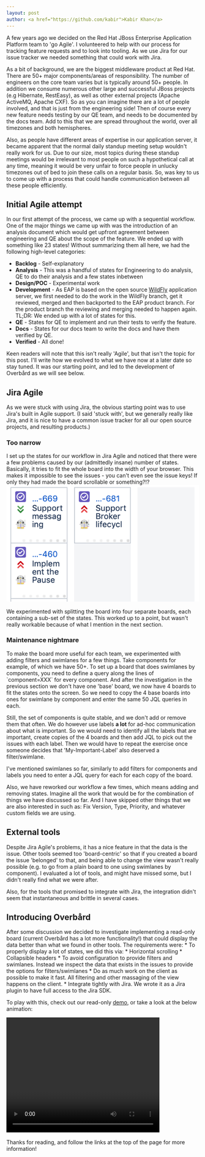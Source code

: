 ```yaml
---
layout: post
author: <a href="https://github.com/kabir">Kabir Khan</a>
---
```

A few years ago we decided on the Red Hat JBoss Enterprise Application Platform team to 'go Agile'. I volunteered to
help with our process for tracking feature requests and to look into tooling. As we use Jira for our issue tracker we needed 
something that could work with Jira.

As a bit of background, we are the biggest middleware product at Red Hat. There are 50+ major components/areas of 
responsibility. The number of
engineers on the core team varies but is typically around 50+ people. In addition we consume numerous other large and 
successful JBoss projects (e.g Hibernate, RestEasy), as well as other external projects (Apache ActiveMQ, Apache CXF).
So as you can imagine there are a lot of people involved, and that is just from the engineering side! Then of course
every new feature needs testing by our QE team, and needs to be documented by the docs team. Add to this that we are 
spread throughout the world, over all timezones and both hemispheres.

Also, as people have different areas of expertise in our application server, it became apparent that the normal daily
standup meeting setup wouldn't really work for us. Due to our size, most topics during these standup meetings would
be irrelevant to most people on such a hypothetical call at any time, meaning it would be very unfair to force people in unlucky
timezones out of bed to join these calls on a regular basis. So, was key to us to come up with a process that could 
handle communication between all these people efficiently.

<h2>Initial Agile attempt</h2>
In our first attempt of the process, we came up with a sequential workflow. One of the major things we came up with 
was the introduction of an analysis document which would get upfront agreement between engineering and QE about the
scope of the feature. We ended up with something like 23 states! Without summarizing them all here, we had the 
following high-level categories:
<ul>
    <li><b>Backlog</b> - Self-explanatory</li>
    <li><b>Analysis</b> - This was a handful of states for Engineering to do analysis, QE to do their analysis and a 
    few states inbetween</li> 
    <li><b>Design/POC</b> - Experimental work</li>
    <li><b>Development</b> - As EAP is based on the open source <a href="http://wildfly.org" target="_blank">WildFly</a> 
    application server, we first needed to do the work in the WildFly branch, get it reviewed, merged and then backported to the 
    EAP product branch. For the product branch the reviewing and merging needed to happen again. TL;DR: We ended up
    with a lot of states for this.</li>
    <li><b>QE</b> - States for QE to implement and run their tests to verify the feature.</li>
    <li><b>Docs</b> - States for our docs team to write the docs and have them verified by QE.</li>
    <li><b>Verified</b> - All done!</li>
</ul>
    
Keen readers will note that this isn't really 'Agile', but that isn't the topic for this post. I'll write how we evolved
to what we have now at a later date so stay tuned. It was our starting point, and led to the development of Overbård as
we will see below.

<h2>Jira Agile</h2>
As we were stuck with using Jira, the obvious starting point was to use Jira's built in Agile support. (I said 'stuck with',
but we generally really like Jira, and it is nice to have a common issue tracker for all our open source projects, and
resulting products.)

<h3>Too narrow</h3>
I set up the states for our workflow in Jira Agile and noticed that there were a few problems caused by our 
(admittedly insane) number of states. Basically, it tries to fit the whole board into the width of your browser. 
This makes it impossible to see the issues - you can't even see the issue keys! If only they had made the board
scrollable or something?!?

<img src="/assets/images/posts/2019-02-27-why-we-wrote-overbaard/jira-agile.png"/>

We experimented with splitting the board into four separate boards, each containing a sub-set of the states. This 
worked up to a point, but wasn't really workable because of what I mention in the next section. 

<h3>Maintenance nightmare</h3>
To make the board more useful for each team, we experimented with adding filters and swimlanes for a few things. Take 
components for example, of which we have 50+. To set up a board that does swimlanes by components, you need to define
a query along the lines of `component=XXX` for every component. And after the investigation in the previous section 
we don't have one 'base' board, we  now have 4 boards to fit the states onto the screen. So we need to copy the 4 base boards into
ones for swimlane by component and enter the same 50 JQL queries in each.

Still, the set of components is quite stable, and we don't add or remove them that often. We do however use labels 
**a lot** for ad-hoc communication about what is important. So we would need to identify all the labels that are 
important, create copies of the 4 boards and then add JQL to pick out the issues with each label. Then we would have to 
repeat the exercise once someone decides that 'My-Important-Label' also deserved a filter/swimlane.

I've mentioned swimlanes so far, similarly to add filters for components and labels you need to enter a JQL query for 
each for each copy of the board. 

Also, we have reworked our workflow a few times, which means adding and removing states. Imagine all the work that would be
for the combination of things we have discussed so far. And I have skipped other things that we are also interested in such as:
Fix Version, Type, Priority, and whatever custom fields we are using.


<h2>External tools</h2>
Despite Jira Agile's problems, it has a nice feature in that the data is the issue. Other tools seemed too 'board-centric'
so that if you created a board the issue 'belonged' to that, and being able to change the view wasn't really possible
(e.g. to go from a plain board to one using swimlanes by component). I evaluated a lot of tools, and might have missed
some, but I didn't really find what we were after.

Also, for the tools that promised to integrate with Jira, the integration didn't seem that instantaneous and brittle in
several cases.

<h2>Introducing Overbård</h2>
After some discussion we decided to investigate implementing a read-only board (current Overbård has a lot more
functionality!) that could display the data better than what we found in other tools. The requirements were:
* To properly display a lot of states, we did this via:
    * Horizontal scrolling
    * Collapsible headers
* To avoid configuration to provide filters and swimlanes. Instead we inspect the data that exists in the issues to 
provide the options for filters/swimlanes
* Do as much work on the client as possible to make it fast. All filtering and other massaging of the view happens
on the client.
* Integrate tightly with Jira. We wrote it as a Jira plugin to have full access to the Jira SDK.

To play with this, check out our read-only <a href="https://overbaard.github.io/demo" target="_blank">demo</a>, or 
take a look at the below animation:

<video autoplay="autoplay" loop="loop" width="400" height="300" align="center">
  <source src="/assets/images/posts/2019-02-27-why-we-wrote-overbaard/animated.mp4" type="video/mp4" />
  <!-- <img src="video.gif" width="400" height="300" /> -->
</video>
  

Thanks for reading, and follow the links at the top of the page for more information!








